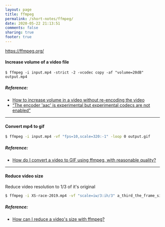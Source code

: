 ```yaml
---
layout: page
title: ffmpeg
permalink: /short-notes/ffmpeg/
date: 2020-05-22 21:13:51
comments: false
sharing: true
footer: true
---
```


https://ffmpeg.org/

#### Increase volume of a video file

```
$ ffmpeg -i input.mp4 -strict -2 -vcodec copy -af "volume=20dB" output.mp4
```

##### Reference:

- [How to increase volume in a video without re-encoding the video](http://breakthebit.org/post/53570840966/how-to-increase-volume-in-a-video-without)
- [“The encoder 'aac' is experimental but experimental codecs are not enabled”](http://stackoverflow.com/questions/32931685/the-encoder-aac-is-experimental-but-experimental-codecs-are-not-enabled/35247468#35247468)

---

#### Convert mp4 to gif

```sh
$ ffmpeg -i input.mp4 -vf "fps=10,scale=320:-1" -loop 0 output.gif
```

##### Reference:

- [How do I convert a video to GIF using ffmpeg, with reasonable quality?](https://superuser.com/questions/556029/how-do-i-convert-a-video-to-gif-using-ffmpeg-with-reasonable-quality/556031#556031)

---

#### Reduce video size

Reduce video resolution to 1/3 of it's original

```sh
$ ffmpeg -i XS-race-2019.mp4 -vf "scale=iw/3:ih/3" a_third_the_frame_size.mp4
```

##### Reference:

- [How can I reduce a video's size with ffmpeg?](https://unix.stackexchange.com/questions/28803/how-can-i-reduce-a-videos-size-with-ffmpeg/447521#447521)
